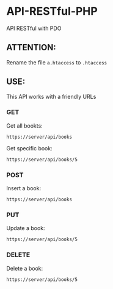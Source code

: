 # API-RESTful-PHP
API RESTful with PDO

## ATTENTION:
Rename the file `a.htaccess` to `.htaccess`

## USE:
This API works with a friendly URLs

### GET
Get all bookts: 
```
https://server/api/books
```
Get specific book: 
```
https://server/api/books/5
```
### POST
Insert a book: 
```
https://server/api/books
```

### PUT
Update a book: 
```
https://server/api/books/5
```

### DELETE
Delete a book: 
```
https://server/api/books/5
```
